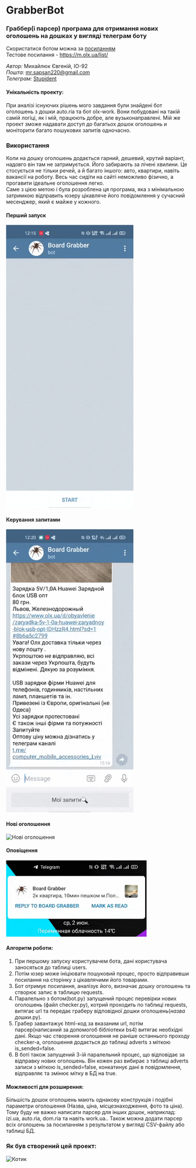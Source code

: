# GrabberBot
### Граббер(і парсер) програма для отримання нових оголошень на дошках у вигляді телеграм боту
Скористатися ботом можна за [посиланням](https://t.me/board_grabber_bot)<br>
Тестове посилання - https://m.olx.ua/list/


_Автор:_ Михайлюк Євгеній, ІО-92<br>
_Пошта:_ mr.sapsan220@gmail.com<br>
_Телеграм:_ [Stupident](https://t.me/stupident)


#### Унікальність проекту:
При аналізі існуючих рішень мого завдання були знайдені бот оголошень з дошки auto.ria та бот olx-work. Вони побудовані на такій самій логіці, як і мій, працюють добре, але вузьконаправлені. Мій же проект зможе надавати доступ до багатьох дошок оголошень и моніторити багато пошукових запитів одночасно.


### Використання
Коли на дошку оголошень додається гарний, дешевий, крутий варіант, надовго він там не затримується. Його забирають за лічені хвилини. Це стосується не тільки речей, а й багато іншого: авто, квартири, навіть вакансії на роботу. Весь час сидіти на сайті неможливо фізично, а прогавити ідеальне оголошення легко.<br>
Саме з цією метою і була розроблена ця програма, яка з мінімальною затримкою відправить юзеру цікавляче його повідомлення у сучасний месенджер, який є майже у кожного.


#### Перший запуск <br>
![Перший запуск](https://github.com/Stupident/GrabberBot/blob/main/doc/start.gif)
#### Керування запитами <br>
![Керування запитами](https://github.com/Stupident/GrabberBot/blob/main/doc/delete.gif)
#### Нові оголошення <br>
![Нові оголошення](https://github.com/Stupident/GrabberBot/blob/main/doc/new_adv.gif)
#### Оповіщення  <br>
![Оповіщення](https://github.com/Stupident/GrabberBot/blob/main/doc/notification.gif)


#### Алгоритм роботи:
1) При першому запуску користувачем бота, дані користувача заносяться до таблиці users. 
2) Потім юзер може ініціювати пошуковий процес, просто відправивши посилання на сторінку з цікавлячими його товарами. 
3) Бот отримує посилання, аналізує його, визначає дошку оголошень та створює запис в таблицю requests.
4) Паралельно з ботом(bot.py) запущений процес перевірки нових оголошень (файл checker.py), котрий проходить по таблиці requests, витягає url та передає граберу відповідної дошки оголошень(*назва дошки*.py). 
5) Грабер завантажує html-код за вказаним url, потім парсер(написаний за допомогоб бібліотеки bs4) витягає необхідні дані. Якщо час створення оголошення не раніше останнього проходу checker-а, оголошення додається до таблиці adverts з міткою is_sended=false.
7) В боті також запущений 3-ій паралельний процес, що відповідає за відправку нових оголошень. Він кожен раз вибирає з таблиці adverts записи з міткою is_sended=false, конкатинує дані в повідомлення, відправляє та змінює мітку в БД на true.


#### Можливості для розширення:
Більшість дошок оголошень мають однакову конструкція і подібні параметри оголошення (Назва, ціна, місцезнаходження, фото та ціна). Тому буду не важко написати парсер для інших дошок, наприклад: izi.ua, auto.ria, dom.ria та навіть work.ua..
Також можна додати парсер всіх оголошень за посиланням з результатом у вигляді CSV-файлу або таблиці БД.


### Як був створений цей проект:
![Котик](https://media.giphy.com/media/aNqEFrYVnsS52/giphy.gif)
